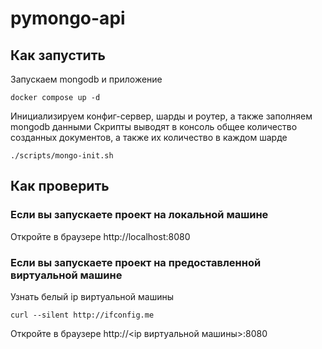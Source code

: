 # pymongo-api

## Как запустить

Запускаем mongodb и приложение

```shell
docker compose up -d
```

Инициализируем конфиг-сервер, шарды и роутер, а также заполняем mongodb данными
Скрипты выводят в консоль общее количество созданных документов, а также их количество в каждом шарде

```shell
./scripts/mongo-init.sh
```

## Как проверить

### Если вы запускаете проект на локальной машине

Откройте в браузере http://localhost:8080

### Если вы запускаете проект на предоставленной виртуальной машине

Узнать белый ip виртуальной машины

```shell
curl --silent http://ifconfig.me
```

Откройте в браузере http://<ip виртуальной машины>:8080